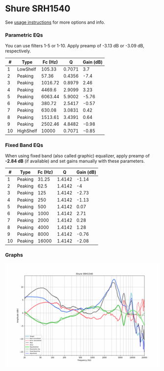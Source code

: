 # Shure SRH1540
See [usage instructions](https://github.com/jaakkopasanen/AutoEq#usage) for more options and info.

### Parametric EQs
You can use filters 1-5 or 1-10. Apply preamp of -3.13 dB or -3.09 dB, respectively.

|   # | Type      |   Fc (Hz) |      Q |   Gain (dB) |
|-----|-----------|-----------|--------|-------------|
|   1 | LowShelf  |    105.33 | 0.7071 |        3.7  |
|   2 | Peaking   |     57.36 | 0.4356 |       -7.4  |
|   3 | Peaking   |   1016.72 | 0.8979 |        2.46 |
|   4 | Peaking   |   4469.6  | 2.9099 |        3.23 |
|   5 | Peaking   |   6063.44 | 5.9002 |       -5.76 |
|   6 | Peaking   |    380.72 | 2.5417 |       -0.57 |
|   7 | Peaking   |    630.08 | 3.0831 |        0.42 |
|   8 | Peaking   |   1513.61 | 3.4391 |        0.64 |
|   9 | Peaking   |   2502.46 | 4.8482 |       -0.98 |
|  10 | HighShelf |  10000    | 0.7071 |       -0.85 |

### Fixed Band EQs
When using fixed band (also called graphic) equalizer, apply preamp of **-2.84 dB** (if available) and set gains manually with these parameters.

|   # | Type    |   Fc (Hz) |      Q |   Gain (dB) |
|-----|---------|-----------|--------|-------------|
|   1 | Peaking |     31.25 | 1.4142 |       -1.14 |
|   2 | Peaking |     62.5  | 1.4142 |       -4    |
|   3 | Peaking |    125    | 1.4142 |       -2.73 |
|   4 | Peaking |    250    | 1.4142 |       -1.13 |
|   5 | Peaking |    500    | 1.4142 |        0.07 |
|   6 | Peaking |   1000    | 1.4142 |        2.71 |
|   7 | Peaking |   2000    | 1.4142 |        0.28 |
|   8 | Peaking |   4000    | 1.4142 |        1.28 |
|   9 | Peaking |   8000    | 1.4142 |       -0.76 |
|  10 | Peaking |  16000    | 1.4142 |       -2.08 |

### Graphs
![](./Shure%20SRH1540.png)
